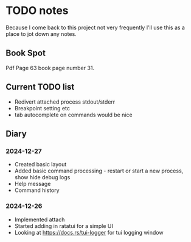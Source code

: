 # TODO notes

Because I come back to this project not very frequently I'll use this as a
place to jot down any notes.

## Book Spot

Pdf Page 63 book page number 31.

## Current TODO list 

* Redivert attached process stdout/stderr
* Breakpoint setting etc
* tab autocomplete on commands would be nice

## Diary

### 2024-12-27

* Created basic layout 
* Added basic command processing - restart or start a new process, show hide debug logs
* Help message
* Command history

### 2024-12-26

* Implemented attach
* Started adding in ratatui for a simple UI
* Looking at https://docs.rs/tui-logger for tui logging window
